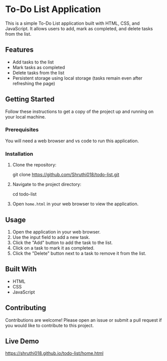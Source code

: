# To-Do List Application

This is a simple To-Do List application built with HTML, CSS, and JavaScript. It allows users to add, mark as completed, and delete tasks from the list.

## Features

- Add tasks to the list
- Mark tasks as completed
- Delete tasks from the list
- Persistent storage using local storage (tasks remain even after refreshing the page)


## Getting Started

Follow these instructions to get a copy of the project up and running on your local machine.

### Prerequisites

You will need a web browser and vs code to run this application.

### Installation

1. Clone the repository:

    git clone https://github.com/Shruthi018/todo-list.git

2. Navigate to the project directory:

    cd todo-list

3. Open `home.html` in your web browser to view the application.

## Usage

1. Open the application in your web browser.
2. Use the input field to add a new task.
3. Click the "Add" button to add the task to the list.
4. Click on a task to mark it as completed.
5. Click the "Delete" button next to a task to remove it from the list.

## Built With

- HTML
- CSS
- JavaScript

## Contributing

Contributions are welcome! Please open an issue or submit a pull request if you would like to contribute to this project.

## Live Demo

https://shruthi018.github.io/todo-list/home.html

